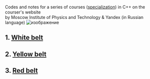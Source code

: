 Codes and notes for a series of courses ([specialization](https://www.coursera.org/specializations/c-plus-plus-modern-development)) in C++ on the courser's website <br/>
by Moscow Institute of Physics and Technology & Yandex (in Russian language)
![изображение](https://user-images.githubusercontent.com/71276784/153727439-ed176ddc-5639-46bc-a987-8b8595bb4317.png)
## 1. [White belt](https://www.coursera.org/learn/c-plus-plus-white?specialization=c-plus-plus-modern-development) 
## 2. [Yellow belt](https://www.coursera.org/learn/c-plus-plus-yellow?specialization=c-plus-plus-modern-development) 
## 3. [Red belt](https://www.coursera.org/learn/c-plus-plus-red?specialization=c-plus-plus-modern-development) 
